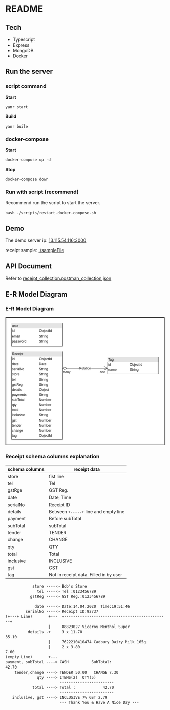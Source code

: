 # README

## Tech

- Typescript
- Express
- MongoDB
- Docker

## Run the server

### script command

**Start**

```
yanr start
```

**Build**

```
yanr buile
```

### docker-compose

**Start**

```
docker-compose up -d
```

**Stop**

```
docker-compose down
```

### Run with script (recommend)

Recommend run the script to start the server.

```
bash ./scripts/restart-docker-compose.sh
```

## Demo

The demo server ip: [13.115.54.116:3000](http://13.115.54.116:3000)

receipt sample: [./sampleFile](./sampleFile)

## API Document

Refer to [receipt_collection.postman_collection.json](./receipt_collection.postman_collection.json)

## E-R Model Diagram

### E-R Model Diagram

![](./receipt_and_tag_relation.png)

### Receipt schema columns explanation

| schema columns | receipt data                           |
| -------------- | -------------------------------------- |
| store          | fist line                              |
| tel            | Tel                                    |
| gstRge         | GST Reg.                               |
| date           | Date, Time                             |
| serialNo       | Receipt ID                             |
| details        | Between `+-----+` line and empty line  |
| payment        | Before subTotal                        |
| subTotal       | subTotal                               |
| tender         | TENDER                                 |
| change         | CHANGE                                 |
| qty            | QTY                                    |
| total          | Total                                  |
| inclusive      | INCLUSIVE                              |
| gst            | GST                                    |
| tag            | Not in receipt data. Filled in by user |

```
            store -----> Bob's Store
              tel -----> Tel :0123456789
           gstReg -----> GST Reg.:0123456789

             date -----> Date:14.04.2020  Time:19:51:46
         serialNo -----> Receipt ID:92737
(+---+ Line)       +---  +----------------------------------------------+
                   |     88823027 Viceroy Menthol Super
          details -+     3 x 11.70                                  35.10
                   |     7622210410474 Cadbury Dairy Milk 165g
                   |     2 x 3.80                                    7.60
(empty Line)       +---
payment, subTotal ----> CASH          SubTotal:                    42.70
    tender,change ----> TENDER 50.00   CHANGE 7.30
              qty ----> ITEMS(2)  QTY(5)
                        ------------------------
            total ----> Total :            42.70
                        ------------------------
   inclusive, gst ----> INCLUSIVE 7% GST 2.79
                        --- Thank You & Have A Nice Day ---

```
